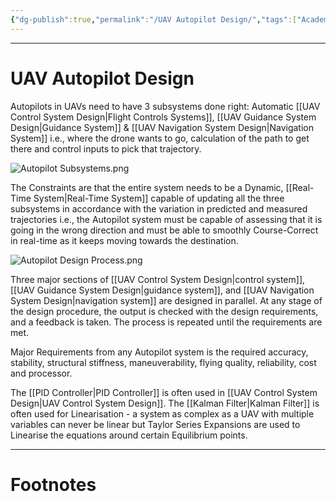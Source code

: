```yaml
---
{"dg-publish":true,"permalink":"/UAV Autopilot Design/","tags":["Academics","Physics","Software-Development"]}
---
```



---
# UAV Autopilot Design
Autopilots in UAVs need to have 3 subsystems done right: Automatic [[UAV Control System Design\|Flight Controls Systems]], [[UAV Guidance System Design\|Guidance System]] & [[UAV Navigation System Design\|Navigation System]] i.e., where the drone wants to go, calculation of the path to get there and control inputs to pick that trajectory.

![Autopilot Subsystems.png](/img/user/Vaulted%20Images/Autopilot%20Subsystems.png)

The Constraints are that the entire system needs to be a Dynamic, [[Real-Time System\|Real-Time System]] capable of updating all the three subsystems in accordance with the variation in predicted and measured trajectories i.e., the Autopilot system must be capable of assessing that it is going in the wrong direction and must be able to smoothly Course-Correct in real-time as it keeps moving towards the destination.

![Autopilot Design Process.png](/img/user/Vaulted%20Images/Autopilot%20Design%20Process.png)

Three major sections of [[UAV Control System Design\|control system]], [[UAV Guidance System Design\|guidance system]], and [[UAV Navigation System Design\|navigation system]] are designed in parallel. At any stage of the design procedure, the output is checked with the design requirements, and a feedback is taken. The process is repeated until the requirements are met.

Major Requirements from any Autopilot system is the required accuracy, stability, structural stiffness, maneuverability, flying quality, reliability, cost and processor.

The [[PID Controller\|PID Controller]] is often used in [[UAV Control System Design\|UAV Control System Design]].
The [[Kalman Filter\|Kalman Filter]] is often used for Linearisation - a system as complex as a UAV with multiple variables can never be linear but Taylor Series Expansions are used to Linearise the equations around certain Equilibrium points. 

---
# Footnotes